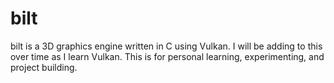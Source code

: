 # bilt

bilt is a 3D graphics engine written in C using Vulkan. I will be adding to this over time as I learn Vulkan. This is for personal learning, experimenting, and project building.